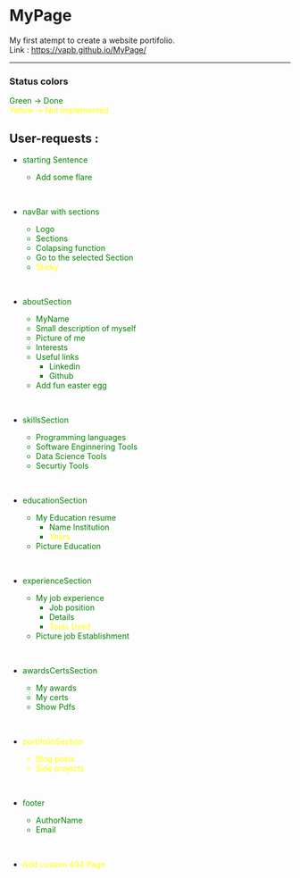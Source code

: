 # MyPage

My first atempt to create a website portifolio.<br>
Link : https://vapb.github.io/MyPage/

---

### Status colors

<span style='color:green'>Green -> Done</span><br>
<span style='color:yellow'>Yellow -> Not Implemented</span>

## User-requests :

* <span style='color:green'> starting Sentence
    * Add some flare    
</span>

<br>

* <span style='color:green'> navBar with sections
    * Logo
    * Sections 
    * Colapsing function
    * Go to the selected Section </span>
    * <span style='color:yellow'> Sticky </span>

<br>

* <span style='color:green'> aboutSection
    * MyName
    * Small description of myself
    * Picture of me
    * Interests
    * Useful links
        * Linkedin
        * Github
    * Add fun easter egg
</span>

<br>


* <span style='color:green'> skillsSection
    * Programming languages
    * Software Enginnering Tools
    * Data Science Tools
    * Securtiy Tools
</span>

<br>


* <span style='color:green'> educationSection
    * My Education resume
        * Name Institution </span>
        * <span style='color:yellow'> Years </span>
    * Picture Education    
</span>

<br>


* <span style='color:green'> experienceSection
    * My job experience
        * Job position
        * Details
        * <span style='color:yellow'> Tools Used </span>
    * Picture job Establishment
</span>

<br>


* <span style='color:green'> awardsCertsSection
    * My awards
    * My certs
    * Show Pdfs
</span>

<br>


* <span style='color:yellow'> portifolioSection
    * Blog posts
    * Side projects
</span>    

<br>

* <span style='color:green'> footer
    * AuthorName
    * Email
</span>

<br>

* <span style='color:yellow'> Add custom 404 Page </span>
